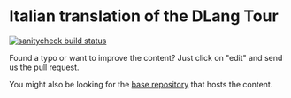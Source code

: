 Italian translation of the DLang Tour
====================================

[![sanitycheck build status](https://github.com/dlang-tour/italian/actions/workflows/d.yml/badge.svg)](https://github.com/dlang-tour/italian/actions/workflows/d.yml)

Found a typo or want to improve the content?
Just click on "edit" and send us the pull request.

You might also be looking for the [base repository](https://github.com/dlang-tour)
that hosts the content.
